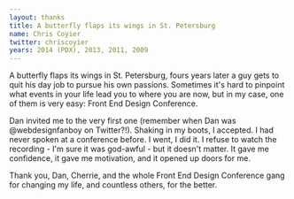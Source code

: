 ```yaml
---
layout: thanks
title: A butterfly flaps its wings in St. Petersburg
name: Chris Coyier
twitter: chriscoyier
years: 2014 (PDX), 2013, 2011, 2009
---
```


A butterfly flaps its wings in St. Petersburg, fours years later a guy gets to quit his day job to pursue his own passions. Sometimes it's hard to pinpoint what events in your life lead you to where you are now, but in my case, one of them is very easy: Front End Design Conference.

Dan invited me to the very first one (remember when Dan was @webdesignfanboy on Twitter?!). Shaking in my boots, I accepted. I had never spoken at a conference before. I went, I did it. I refuse to watch the recording - I'm sure it was god-awful - but it doesn't matter. It gave me confidence, it gave me motivation, and it opened up doors for me.

Thank you, Dan, Cherrie, and the whole Front End Design Conference gang for changing my life, and countless others, for the better.
